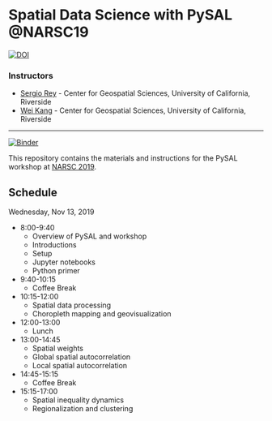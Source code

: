 # Spatial Data Science with PySAL @NARSC19
[![DOI](https://zenodo.org/badge/220668732.svg)](https://zenodo.org/badge/latestdoi/220668732)



### Instructors

- [Sergio Rey](http://sergerey.org) - Center for Geospatial Sciences, University of California, Riverside
- [Wei Kang](https://weikang9009.github.io) - Center for Geospatial Sciences, University of California, Riverside
 

---
[![Binder](https://mybinder.org/badge_logo.svg)](https://mybinder.org/v2/gh/sjsrey/pysalnarsc19/master)

This repository contains the materials and instructions for the PySAL workshop
at [NARSC 2019](http://www.narsc.org/newsite/wp-content/uploads/2019/06/pysal.pdf).


## Schedule 

Wednesday, Nov 13, 2019


* 8:00-9:40
  * Overview of PySAL and workshop
  * Introductions
  * Setup
  * Jupyter notebooks
  * Python primer
* 9:40-10:15
  * Coffee Break
* 10:15-12:00
  * Spatial data processing
  * Choropleth mapping and geovisualization
* 12:00-13:00
  * Lunch
* 13:00-14:45
  * Spatial weights
  * Global spatial autocorrelation
  * Local spatial autocorrelation
* 14:45-15:15
  * Coffee Break  
* 15:15-17:00
  * Spatial inequality dynamics
  * Regionalization and clustering

